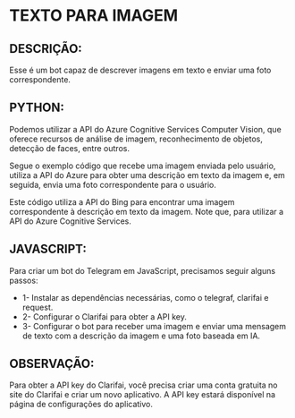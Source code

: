 # TEXTO PARA IMAGEM
## DESCRIÇÃO:
Esse é um bot capaz de descrever imagens em texto e enviar uma foto correspondente.

## PYTHON:
Podemos utilizar a API do Azure Cognitive Services Computer Vision, que oferece recursos de análise de imagem, reconhecimento de objetos, detecção de faces, entre outros.

Segue o exemplo código que recebe uma imagem enviada pelo usuário, utiliza a API do Azure para obter uma descrição em texto da imagem e, em seguida, envia uma foto correspondente para o usuário.

Este código utiliza a API do Bing para encontrar uma imagem correspondente à descrição em texto da imagem. Note que, para utilizar a API do Azure Cognitive Services.

## JAVASCRIPT:
Para criar um bot do Telegram em JavaScript, precisamos seguir alguns passos:
* 1- Instalar as dependências necessárias, como o telegraf, clarifai e request.
* 2- Configurar o Clarifai para obter a API key.
* 3- Configurar o bot para receber uma imagem e enviar uma mensagem de texto com a descrição da imagem e uma foto baseada em IA.

## OBSERVAÇÃO:
Para obter a API key do Clarifai, você precisa criar uma conta gratuita no site do Clarifai e criar um novo aplicativo. A API key estará disponível na página de configurações do aplicativo.